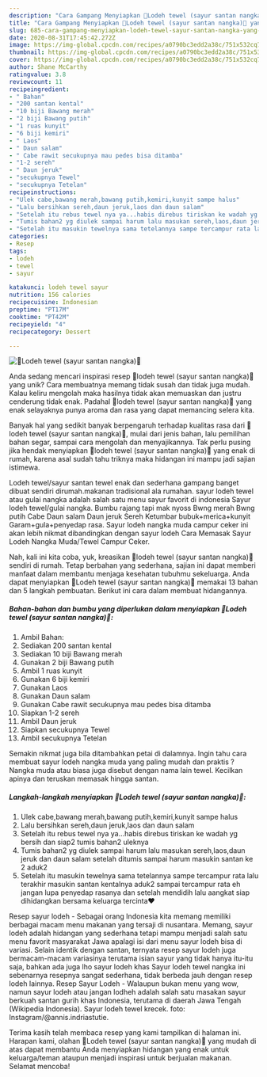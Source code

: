 ```yaml
---
description: "Cara Gampang Menyiapkan 🌸Lodeh tewel (sayur santan nangka)🌸 yang Bisa Manjain Lidah"
title: "Cara Gampang Menyiapkan 🌸Lodeh tewel (sayur santan nangka)🌸 yang Bisa Manjain Lidah"
slug: 685-cara-gampang-menyiapkan-lodeh-tewel-sayur-santan-nangka-yang-bisa-manjain-lidah
date: 2020-08-31T17:45:42.272Z
image: https://img-global.cpcdn.com/recipes/a0790bc3edd2a38c/751x532cq70/🌸lodeh-tewel-sayur-santan-nangka🌸-foto-resep-utama.jpg
thumbnail: https://img-global.cpcdn.com/recipes/a0790bc3edd2a38c/751x532cq70/🌸lodeh-tewel-sayur-santan-nangka🌸-foto-resep-utama.jpg
cover: https://img-global.cpcdn.com/recipes/a0790bc3edd2a38c/751x532cq70/🌸lodeh-tewel-sayur-santan-nangka🌸-foto-resep-utama.jpg
author: Shane McCarthy
ratingvalue: 3.8
reviewcount: 11
recipeingredient:
- " Bahan"
- "200 santan kental"
- "10 biji Bawang merah"
- "2 biji Bawang putih"
- "1 ruas kunyit"
- "6 biji kemiri"
- " Laos"
- " Daun salam"
- " Cabe rawit secukupnya mau pedes bisa ditamba"
- "1-2 sereh"
- " Daun jeruk"
- "secukupnya Tewel"
- "secukupnya Tetelan"
recipeinstructions:
- "Ulek cabe,bawang merah,bawang putih,kemiri,kunyit sampe halus"
- "Lalu bersihkan sereh,daun jeruk,laos dan daun salam"
- "Setelah itu rebus tewel nya ya...habis direbus tiriskan ke wadah yg bersih dan siap2 tumis bahan2 uleknya"
- "Tumis bahan2 yg diulek sampai harum lalu masukan sereh,laos,daun jeruk dan daun salam setelah ditumis sampai harum masukin santan ke 2 aduk2"
- "Setelah itu masukin tewelnya sama tetelannya sampe tercampur rata lalu terakhir masukin santan kentalnya aduk2 sampai tercampur rata eh jangan lupa penyedap rasanya dan setelah mendidih lalu aangkat siap dihidangkan bersama keluarga tercinta❤️"
categories:
- Resep
tags:
- lodeh
- tewel
- sayur

katakunci: lodeh tewel sayur 
nutrition: 156 calories
recipecuisine: Indonesian
preptime: "PT17M"
cooktime: "PT42M"
recipeyield: "4"
recipecategory: Dessert

---
```



![🌸Lodeh tewel (sayur santan nangka)🌸](https://img-global.cpcdn.com/recipes/a0790bc3edd2a38c/751x532cq70/🌸lodeh-tewel-sayur-santan-nangka🌸-foto-resep-utama.jpg)

Anda sedang mencari inspirasi resep 🌸lodeh tewel (sayur santan nangka)🌸 yang unik? Cara membuatnya memang tidak susah dan tidak juga mudah. Kalau keliru mengolah maka hasilnya tidak akan memuaskan dan justru cenderung tidak enak. Padahal 🌸lodeh tewel (sayur santan nangka)🌸 yang enak selayaknya punya aroma dan rasa yang dapat memancing selera kita.

Banyak hal yang sedikit banyak berpengaruh terhadap kualitas rasa dari 🌸lodeh tewel (sayur santan nangka)🌸, mulai dari jenis bahan, lalu pemilihan bahan segar, sampai cara mengolah dan menyajikannya. Tak perlu pusing jika hendak menyiapkan 🌸lodeh tewel (sayur santan nangka)🌸 yang enak di rumah, karena asal sudah tahu triknya maka hidangan ini mampu jadi sajian istimewa.

Lodeh tewel/sayur santan tewel enak dan sederhana gampang banget dibuat sendiri dirumah.makanan tradisional ala rumahan. sayur lodeh tewel atau gulai nangka adalah salah satu menu sayur favorit di indonesia Sayur lodeh tewel/gulai nangka. Bumbu rajang tapi mak nyoss Bwng merah Bwng putih Cabe Daun salam Daun jeruk Sereh Ketumbar bubuk+merica+kunyit Garam+gula+penyedap rasa. Sayur lodeh nangka muda campur ceker ini akan lebih nikmat dibandingkan dengan sayur lodeh Cara Memasak Sayur Lodeh Nangka Muda/Tewel Campur Ceker.


Nah, kali ini kita coba, yuk, kreasikan 🌸lodeh tewel (sayur santan nangka)🌸 sendiri di rumah. Tetap berbahan yang sederhana, sajian ini dapat memberi manfaat dalam membantu menjaga kesehatan tubuhmu sekeluarga. Anda dapat menyiapkan 🌸Lodeh tewel (sayur santan nangka)🌸 memakai 13 bahan dan 5 langkah pembuatan. Berikut ini cara dalam membuat hidangannya.

<!--inarticleads1-->

##### Bahan-bahan dan bumbu yang diperlukan dalam menyiapkan 🌸Lodeh tewel (sayur santan nangka)🌸:

1. Ambil  Bahan:
1. Sediakan 200 santan kental
1. Sediakan 10 biji Bawang merah
1. Gunakan 2 biji Bawang putih
1. Ambil 1 ruas kunyit
1. Gunakan 6 biji kemiri
1. Gunakan  Laos
1. Gunakan  Daun salam
1. Gunakan  Cabe rawit secukupnya mau pedes bisa ditamba
1. Siapkan 1-2 sereh
1. Ambil  Daun jeruk
1. Siapkan secukupnya Tewel
1. Ambil secukupnya Tetelan


Semakin nikmat juga bila ditambahkan petai di dalamnya. Ingin tahu cara membuat sayur lodeh nangka muda yang paling mudah dan praktis ? Nangka muda atau biasa juga disebut dengan nama lain tewel. Kecilkan apinya dan teruskan memasak hingga santan. 

<!--inarticleads2-->

##### Langkah-langkah menyiapkan 🌸Lodeh tewel (sayur santan nangka)🌸:

1. Ulek cabe,bawang merah,bawang putih,kemiri,kunyit sampe halus
1. Lalu bersihkan sereh,daun jeruk,laos dan daun salam
1. Setelah itu rebus tewel nya ya...habis direbus tiriskan ke wadah yg bersih dan siap2 tumis bahan2 uleknya
1. Tumis bahan2 yg diulek sampai harum lalu masukan sereh,laos,daun jeruk dan daun salam setelah ditumis sampai harum masukin santan ke 2 aduk2
1. Setelah itu masukin tewelnya sama tetelannya sampe tercampur rata lalu terakhir masukin santan kentalnya aduk2 sampai tercampur rata eh jangan lupa penyedap rasanya dan setelah mendidih lalu aangkat siap dihidangkan bersama keluarga tercinta❤️


Resep sayur lodeh - Sebagai orang Indonesia kita memang memiliki berbagai macam menu makanan yang tersaji di nusantara. Memang, sayur lodeh adalah hidangan yang sederhana tetapi mampu menjadi salah satu menu favorit masyarakat Jawa apalagi isi dari menu sayur lodeh bisa di variasi. Selain identik dengan santan, ternyata resep sayur lodeh juga bermacam-macam variasinya terutama isian sayur yang tidak hanya itu-itu saja, bahkan ada juga lho sayur lodeh khas Sayur lodeh tewel nangka ini sebenarnya resepnya sangat sederhana, tidak berbeda jauh dengan resep lodeh lainnya. Resep Sayur Lodeh - Walaupun bukan menu yang wow, namun sayur lodeh atau jangan lodheh adalah salah satu masakan sayur berkuah santan gurih khas Indonesia, terutama di daerah Jawa Tengah (Wikipedia Indonesia). Sayur lodeh tewel krecek. foto: Instagram/@annis.indriastutie. 

Terima kasih telah membaca resep yang kami tampilkan di halaman ini. Harapan kami, olahan 🌸Lodeh tewel (sayur santan nangka)🌸 yang mudah di atas dapat membantu Anda menyiapkan hidangan yang enak untuk keluarga/teman ataupun menjadi inspirasi untuk berjualan makanan. Selamat mencoba!
